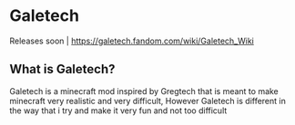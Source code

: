 # Galetech
Releases soon | https://galetech.fandom.com/wiki/Galetech_Wiki
## What is Galetech?
Galetech is a minecraft mod inspired by Gregtech that is meant to make minecraft very realistic and very difficult, However Galetech is different in the way that i try and make it very fun and not too difficult
